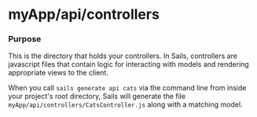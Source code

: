 # myApp/api/controllers
### Purpose
This is the directory that holds your controllers.  In Sails, controllers are javascript files that contain logic for interacting with models and rendering appropriate views to the client.

When you call `sails generate api cats` via the command line from inside your project's root directory, Sails will generate the file `myApp/api/controllers/CatsController.js` along with a matching model. 


<docmeta name="uniqueID" value="controllersmd841616">
<docmeta name="displayName" value="controllers">


